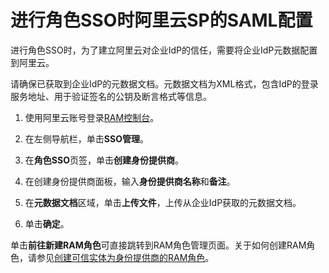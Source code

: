 # 进行角色SSO时阿里云SP的SAML配置

进行角色SSO时，为了建立阿里云对企业IdP的信任，需要将企业IdP元数据配置到阿里云。

请确保已获取到企业IdP的元数据文档。元数据文档为XML格式，包含IdP的登录服务地址、用于验证签名的公钥及断言格式等信息。

1.  使用阿里云账号登录[RAM控制台](https://ram.console.aliyun.com/)。

2.  在左侧导航栏，单击**SSO管理**。

3.  在**角色SSO**页签，单击**创建身份提供商**。

4.  在创建身份提供商面板，输入**身份提供商名称**和**备注**。

5.  在**元数据文档**区域，单击**上传文件**，上传从企业IdP获取的元数据文档。

6.  单击**确定**。


单击**前往新建RAM角色**可直接跳转到RAM角色管理页面。关于如何创建RAM角色，请参见[创建可信实体为身份提供商的RAM角色](/cn.zh-CN/角色管理/创建RAM角色/创建可信实体为身份提供商的RAM角色.md)。

